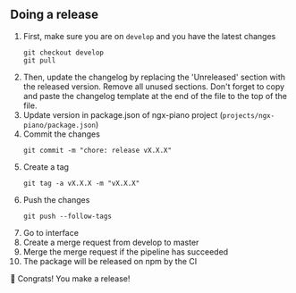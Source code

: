 ## Doing a release

1. First, make sure you are on `develop` and you have the latest changes
    ```shell
    git checkout develop
    git pull
    ```
2. Then, update the changelog by replacing the 'Unreleased' section with the released version. Remove all unused sections. Don't forget to copy and paste the changelog template at the end of the file to the top of the file.
3. Update version in package.json of ngx-piano project (`projects/ngx-piano/package.json`)
4. Commit the changes
    ```shell
    git commit -m "chore: release vX.X.X"
    ```
5. Create a tag
    ```shell
    git tag -a vX.X.X -m "vX.X.X"
    ```
6. Push the changes
    ```shell
    git push --follow-tags
    ```
7. Go to interface
8. Create a merge request from develop to master
9. Merge the merge request if the pipeline has succeeded
10. The package will be released on npm by the CI

🎉 Congrats! You make a release!
